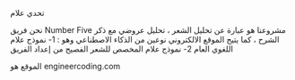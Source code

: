 تحدي علام

نحن فريق Number Five مشروعنا هو عبارة عن تحليل الشعر ، تحليل عروضي مع ذكر الشرح ، كما يتيح الموقع الالكتروني نوعين من الذكاء الاصطناعي وهو :
1- نموذج علام اللغوي العام 
2- نموذج علام المخصص للشعر الفصيح من إعداد الفريق

الموقع هو engineercoding.com

